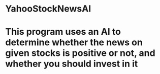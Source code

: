 # YahooStockNewsAI
# This program uses an AI to determine whether the news on given stocks is positive or not, and whether you should invest in it
